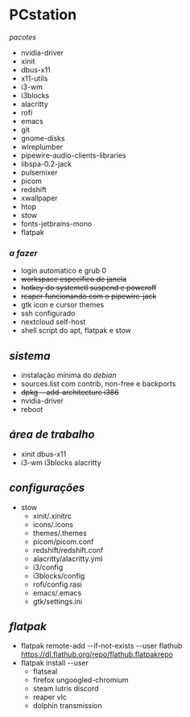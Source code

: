 # PCstation

*pacotes*
  - nvidia-driver
  - xinit
  - dbus-x11
  - x11-utils
  - i3-wm
  - i3blocks
  - alacritty
  - rofi
  - emacs
  - git
  - gnome-disks
  - wireplumber
  - pipewire-audio-clients-libraries
  - libspa-0.2-jack
  - pulsemixer
  - picom
  - redshift
  - xwallpaper
  - htop
  - stow
  - fonts-jetbrains-mono
  - flatpak
  
### *a fazer*
- login automatico e grub 0
- ~~workspace especifico de janela~~
- ~~hotkey do systemctl suspend e poweroff~~
- ~~reaper funcionando com o pipewire-jack~~
- gtk icon e cursor themes
- ssh configurado
- nextcloud self-host
- shell script do apt, flatpak e stow

## *sistema*
- instalação mínima do *debian*
- sources.list com contrib, non-free e backports
- ~~dpkg --add-architecture i386~~ 
- nvidia-driver
- reboot

## *área de trabalho*
- xinit dbus-x11 
- i3-wm i3blocks alacritty

## *configurações*
- stow
  - xinit/.xinitrc
  - icons/.icons
  - themes/.themes
  - picom/picom.conf
  - redshift/redshift.conf
  - alacritty/alacritty.yml
  - i3/config
  - i3blocks/config
  - rofi/config.rasi
  - emacs/.emacs
  - gtk/settings.ini

## *flatpak*
- flatpak remote-add --if-not-exists --user flathub https://dl.flathub.org/repo/flathub.flatpakrepo
- flatpak install --user
  - flatseal
  - firefox ungoogled-chromium
  - steam lutris discord
  - reaper vlc
  - dolphin transmission

  

